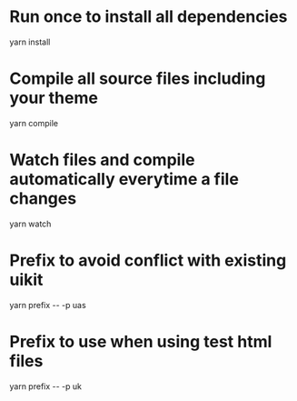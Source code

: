 
# Run once to install all dependencies
yarn install

# Compile all source files including your theme
yarn compile

# Watch files and compile automatically everytime a file changes
yarn watch

# Prefix to avoid conflict with existing uikit
yarn prefix -- -p uas

# Prefix to use when using test html files 
yarn prefix -- -p uk